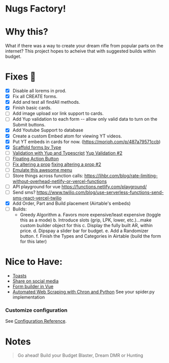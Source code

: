 # Nugs Factory!

# Why this?

What if there was a way to create your dream rifle from popular parts on the internet?  This project hopes to acheive that with suggested builds within budget.

# Fixes :bug:

- [x] Disable all lorems in prod.
- [x] Fix all CREATE forms.
- [x] Add and test all findAll methods.
- [x] Finish basic cards.
- [ ] Add image upload xor link support to cards.
- [ ] Add Yup validation to each form -- allow only valid data to turn on the Submit buttons.
- [x] Add Youtube Support to database 
- [x] Create a custom Embed atom for viewing YT videos.
- [x] Put YT embeds in cards for now. (https://morioh.com/p/487a79571ccb)
- [x] [Scaffold forms by Type](https://www.meziantou.net/generate-an-html-form-from-an-object-in-typescript.htm)
- [ ] 
    [Validation with Yup and Typescript](https://medium.com/@maurice.de.beijer/yup-validation-and-typescript-and-formik-6c342578a20e)
    [Yup Validation #2](https://github.com/vijitail/vue-form-validation-yup/blob/master/src/App.vue)
- [ ] [Floating Action Button](https://vuetifyjs.com/en/components/floating-action-buttons/#lateral-screens)
- [ ]
    [Fix altering a prop](https://dev.to/jakzaizzat/avoid-mutating-a-prop-directly-ab9)
    [fixing altering a prop #2](https://michaelnthiessen.com/avoid-mutating-prop-directly/)
- [ ] [Emulate this awesome menu](https://codesandbox.io/s/xn8xx?file=/src/SmartHome/SmartHome.vue)
- [ ] Store things across function calls: https://lihbr.com/blog/rate-limiting-without-overhead-netlify-or-vercel-functions
- [ ] API playground for vue https://functions.netlify.com/playground/
- [ ] Send sms? https://www.twilio.com/blog/use-serverless-functions-send-sms-react-vercel-twilio
- [x] Add Order, Part and Build placement (Airtable's embeds)  
- [ ] Builds:
    - Greedy Algorithm
        a. Favors more expensive/least expensive (toggle this as a mode)
        b. Introduce slots (grip, LPK, lower, etc.)...make custom builder object for this
        c. Display the fully built AR, within price.
        d. Dipspay a slider bar for budget.
        e. Add a Randomizer button.
        f. Finish the Types and Categories in Airtable (build the form for this later)

# Nice to Have:

* [Toasts](https://vuejsexamples.com/a-vue-toast-plugin-that-lets-you-create-your-own-toast-component/)
* [Share on social media](https://github.com/nicolasbeauvais/vue-social-sharing)
* [Form builder in Vue](https://vueformulate.com/)
* [Automated Web Scraping with Chron and Python](https://towardsdatascience.com/automated-web-scraping-python-cron-e6bedf4c39eb) See your spider.py implementation

### Customize configuration
See [Configuration Reference](https://cli.vuejs.org/config/).


# Notes

> Go ahead!  Build your Budget Blaster, Dream DMR or Hunting 